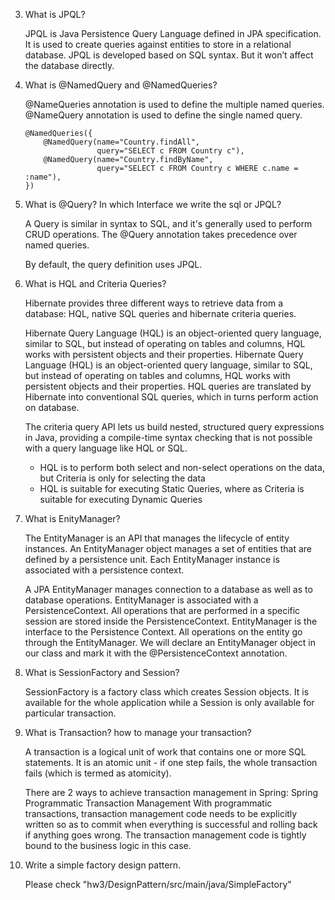 3. What is JPQL?

   JPQL is Java Persistence Query Language defined in JPA specification. It is used to create queries against entities to store in a relational database. JPQL is developed based on SQL syntax. But it won’t affect the database directly.

4. What is @NamedQuery and @NamedQueries?

   @NameQueries annotation is used to define the multiple named queries. 
   @NameQuery annotation is used to define the single named query.

   ```
   @NamedQueries({
       @NamedQuery(name="Country.findAll",
                   query="SELECT c FROM Country c"),
       @NamedQuery(name="Country.findByName",
                   query="SELECT c FROM Country c WHERE c.name = :name"),
   }) 
   ```

5. What is @Query? In which Interface we write the sql or JPQL?

   A Query is similar in syntax to SQL, and it's generally used to perform CRUD operations. The @Query annotation takes precedence over named queries.

   By default, the query definition uses JPQL.

6. What is HQL and Criteria Queries?

   Hibernate provides three different ways to retrieve data from a database: HQL, native SQL queries and hibernate criteria queries.

   Hibernate Query Language (HQL) is an object-oriented query language, similar to SQL, but instead of operating on tables and columns, HQL works with persistent objects and their properties. Hibernate Query Language (HQL) is an object-oriented query language, similar to SQL, but instead of operating on tables and columns, HQL works with persistent objects and their properties. HQL queries are translated by Hibernate into conventional SQL queries, which in turns perform action on database.

   The criteria query API lets us build nested, structured query expressions in Java, providing a compile-time syntax checking that is not possible with a query language like HQL or SQL. 

   - HQL is to perform both select and non-select operations on the data,  but Criteria is only for selecting the data
   - HQL is suitable for executing Static Queries, where as Criteria is suitable for executing Dynamic Queries

7. What is EnityManager?

   The EntityManager is an API that manages the lifecycle of entity instances. An EntityManager object manages a set of entities that are defined by a persistence unit. Each EntityManager instance is associated with a persistence context.

   A JPA EntityManager manages connection to a database as well as to database operations. EntityManager is associated with a PersistenceContext. All operations that are performed in a specific session are stored inside the PersistenceContext.
   EntityManager is the interface to the Persistence Context. All operations on the entity go through the EntityManager. We will declare an EntityManager object in our class and mark it with the @PersistenceContext annotation.

8. What is SessionFactory and Session?

   SessionFactory is a factory class which creates Session objects. 
   It is available for the whole application while a Session is only available for particular transaction. 

9. What is Transaction? how to manage your transaction?

   A transaction is a logical unit of work that contains one or more SQL statements. It is an atomic unit -  if one step fails, the whole transaction fails (which is termed as atomicity). 

   There are 2 ways to achieve transaction management in Spring:
   Spring Programmatic Transaction Management
   With programmatic transactions, transaction management code needs to be explicitly written so as to commit when everything is successful and rolling back if anything goes wrong. The transaction management code is tightly bound to the business logic in this case.

10. Write a simple factory design pattern.

    Please check "hw3/DesignPattern/src/main/java/SimpleFactory"